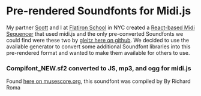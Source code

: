 # Pre-rendered Soundfonts for Midi.js

My partner [Scott](https://github.com/szrharrison) and I at [Flatiron School](https://flatironschool.com/) in NYC created a [React-based Midi Sequencer](https://github.com/szrharrison/piano-roll) that used midi.js and the only pre-converted Soundfonts we could find were these two by [gleitz here on github](https://github.com/gleitz/midi-js-soundfonts). We decided to use the available generator to convert some additional Soundfont libraries into this pre-rendered format and wanted to make them available for others to use.

### Compifont_NEW.sf2 converted to JS, mp3, and ogg for midi.js
Found [here on musescore.org](https://musescore.org/en/node/94941), this soundfont was compiled by By Richard Roma
